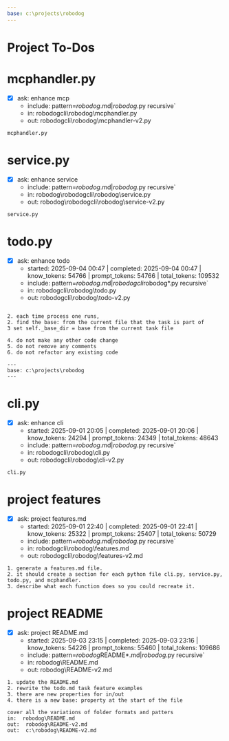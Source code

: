 ```yaml
---
base: c:\projects\robodog
---
```

# Project To-Dos
  
# mcphandler.py
- [x] ask: enhance mcp
  - include: pattern=*robodog*.md|*robodog*.py  recursive`
  - in:  robodogcli\robodog\mcphandler.py
  - out:  robodogcli\robodog\mcphandler-v2.py
```knowledge
mcphandler.py

```


# service.py
- [x] ask: enhance service
  - include: pattern=*robodog*.md|*robodog*.py  recursive`
  - in:  robodog\robodogcli\robodog\service.py
  - out:  robodog\robodogcli\robodog\service-v2.py
```knowledge
service.py

```

# todo.py
- [x] ask: enhance todo
  - started: 2025-09-04 00:47 | completed: 2025-09-04 00:47 | know_tokens: 54766 | prompt_tokens: 54766 | total_tokens: 109532
  - include: pattern=*robodog*.md|*robodogcli*robodog*.py  recursive`
  - in:  robodogcli\robodog\todo.py
  - out:  robodogcli\robodog\todo-v2.py
```knowledge

2. each time process one runs, 
2. find the base: from the current file that the task is part of
3 set self._base_dir = base from the current task file

4. do not make any other code change
5. do not remove any comments
6. do not refactor any existing code

---
base: c:\projects\robodog
---
```


# cli.py
- [x] ask: enhance cli
  - started: 2025-09-01 20:05 | completed: 2025-09-01 20:06 | know_tokens: 24294 | prompt_tokens: 24349 | total_tokens: 48643
  - include: pattern=*robodog*.md|*robodog*.py  recursive`
  - in:  robodogcli\robodog\cli.py
  - out:  robodogcli\robodog\cli-v2.py
```knowledge
cli.py

```

# project features
- [x] ask: project features.md
  - started: 2025-09-01 22:40 | completed: 2025-09-01 22:41 | know_tokens: 25322 | prompt_tokens: 25407 | total_tokens: 50729
  - include: pattern=*robodog*.md|*robodog*.py  recursive`
  - in:  robodogcli\robodog\features.md
  - out:  robodogcli\robodog\features-v2.md
```knowledge
1. generate a features.md file. 
2. it should create a section for each python file cli.py, service.py, todo.py, and mcphandler.
3. describe what each function does so you could recreate it.

```


# project README
- [x] ask: project README.md
  - started: 2025-09-03 23:15 | completed: 2025-09-03 23:16 | know_tokens: 54226 | prompt_tokens: 55460 | total_tokens: 109686
  - include: pattern=*robodog*README*.md|*robodog*.py  recursive`
  - in:  robodog\README.md
  - out:  robodog\README-v2.md
```knowledge
1. update the README.md
2. rewrite the todo.md task feature examples
3. there are new properties for in/out
4. there is a new base: property at the start of the file

cover all the variations of folder formats and patters
in:  robodog\README.md
out:  robodog\README-v2.md
out:  c:\robodog\README-v2.md

```